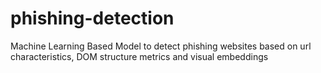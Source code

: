 # phishing-detection
Machine Learning Based Model to detect phishing websites based on url characteristics, DOM structure metrics and visual embeddings
